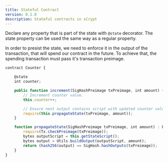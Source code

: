 ```yaml
---
title: Stateful Contract
version: 0.1.0
description: Stateful contracts in sCrypt
---
```


Declare any property that is part of the state with `@state` decorator. The state property can be used the same way as a regular property.

In order to presist the state, we need to enforce it in the output of the transaction, that will spend our contract in the future. To achieve that, the spending transaction must pass it's transaction preimage.

```javascript
contract Counter {

    @state
    int counter;

    public function increment(SigHashPreimage txPreimage, int amount) {
        // Increment counter value.
        this.counter++;

        // Ensure next output contains script with updated counter value.
        require(this.propagateState(txPreimage, amount));
    }

    function propagateState(SigHashPreimage txPreimage, int amount) : bool {
        require(Tx.checkPreimage(txPreimage));
        bytes outputScript = this.getStateScript();
        bytes output = Utils.buildOutput(outputScript, amount);
        return (hash256(output) == SigHash.hashOutputs(txPreimage));
    }
}
```

